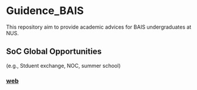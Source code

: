 # Guidence_BAIS
This repository aim to provide academic advices for BAIS undergraduates at NUS.

## SoC Global Opportunities
(e.g., Stduent exchange, NOC, summer school) 
### [web]([https://docs.google.com/document/d/1ZyYeYyYQukicZKDbMVGPBn6yLougZXAy_fNRz79a8VA/edit?usp=sharing](https://www.comp.nus.edu.sg/programmes/ug/beyond/global/))
